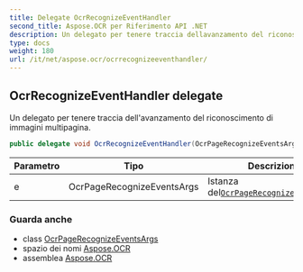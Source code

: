 ```yaml
---
title: Delegate OcrRecognizeEventHandler
second_title: Aspose.OCR per Riferimento API .NET
description: Un delegato per tenere traccia dellavanzamento del riconoscimento di immagini multipagina.
type: docs
weight: 180
url: /it/net/aspose.ocr/ocrrecognizeeventhandler/
---
```

## OcrRecognizeEventHandler delegate

Un delegato per tenere traccia dell'avanzamento del riconoscimento di immagini multipagina.

```csharp
public delegate void OcrRecognizeEventHandler(OcrPageRecognizeEventsArgs e);
```

| Parametro | Tipo | Descrizione |
| --- | --- | --- |
| e | OcrPageRecognizeEventsArgs | Istanza del[`OcrPageRecognizeEventsArgs`](../../aspose.ocr.models.events/ocrpagerecognizeeventsargs/) |

### Guarda anche

* class [OcrPageRecognizeEventsArgs](../../aspose.ocr.models.events/ocrpagerecognizeeventsargs/)
* spazio dei nomi [Aspose.OCR](../../aspose.ocr/)
* assemblea [Aspose.OCR](../../)


